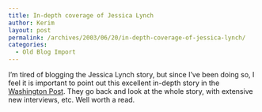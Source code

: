 ```yaml
---
title: In-depth coverage of Jessica Lynch
author: Kerim
layout: post
permalink: /archives/2003/06/20/in-depth-coverage-of-jessica-lynch/
categories:
  - Old Blog Import
---
```

I&#8217;m tired of blogging the Jessica Lynch story, but since I&#8217;ve been doing so, I feel it is important to point out this excellent in-depth story in the <a href="http://www.washingtonpost.com/wp-dyn/articles/A2760-2003Jun16.html?nav=hptop_tb" onclick="_gaq.push(['_trackEvent', 'outbound-article', 'http://www.washingtonpost.com/wp-dyn/articles/A2760-2003Jun16.html?nav=hptop_tb', 'Washington Post']);" >Washington Post</a>. They go back and look at the whole story, with extensive new interviews, etc. Well worth a read.

